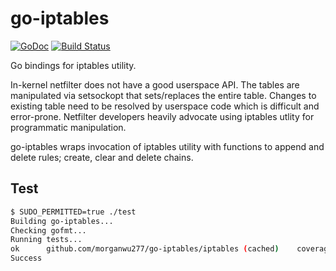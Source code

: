 # go-iptables

[![GoDoc](https://godoc.org/github.com/coreos/go-iptables/iptables?status.svg)](https://godoc.org/github.com/coreos/go-iptables/iptables)
[![Build Status](https://travis-ci.org/coreos/go-iptables.png?branch=master)](https://travis-ci.org/coreos/go-iptables)

Go bindings for iptables utility.

In-kernel netfilter does not have a good userspace API. The tables are manipulated via setsockopt that sets/replaces the entire table. Changes to existing table need to be resolved by userspace code which is difficult and error-prone. Netfilter developers heavily advocate using iptables utlity for programmatic manipulation.

go-iptables wraps invocation of iptables utility with functions to append and delete rules; create, clear and delete chains.

## Test
```bash
$ SUDO_PERMITTED=true ./test
Building go-iptables...
Checking gofmt...
Running tests...
ok  	github.com/morganwu277/go-iptables/iptables	(cached)	coverage: 74.1% of statements
Success
```